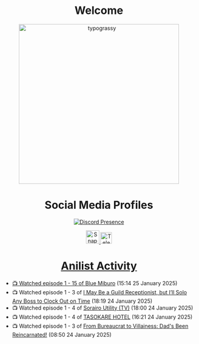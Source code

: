 <div align="center">

# Welcome
<a href="https://github.com/kawarimidoll/typograssy">
    <img alt="typograssy" src="https://typograssy.deno.dev/api?text=%E3%82%88%E3%81%86%E3%81%93%E3%81%9D%E3%81%BF%E3%81%AA%E3%81%95%E3%82%93%20-%20Sheby--&&l0=none&l1=82d9d0&l2=027353&l3=038c4c&l4=01402e&bg=none&frame=none&speed=100&comment=" width="421.99">
</a>

</div>

<div align="center">

# Social Media Profiles

[![Discord Presence](https://lanyard.cnrad.dev/api/612532963938271232)](https://discord.com/users/612532963938271232)


<a href="https://www.snapchat.com/add/a.sheby" title="Snapchat Profile">
    <img src="https://www.freepnglogos.com/uploads/snapchat-logo-png-0.png" width="35" alt="Snapchat Logo" />


<a href="https://t.me/ASheby" title="Telegram Profile">
    <img src="https://www.freepnglogos.com/uploads/telegram-logo-png-0.png" width="30" alt="Telegram Logo" />


</div>

<div align="center">

# Anilist Activity

</div>

<!-- ANILIST_ACTIVITY:start -->

-   📺 Watched episode 1 - 15 of [Blue Miburo](https://anilist.co/anime/169258) (15:14 25 January 2025)
-   📺 Watched episode 1 - 3 of [I May Be a Guild Receptionist, but I’ll Solo Any Boss to Clock Out on Time](https://anilist.co/anime/167143) (18:19 24 January 2025)
-   📺 Watched episode 1 - 4 of [Sorairo Utility (TV)](https://anilist.co/anime/174596) (18:00 24 January 2025)
-   📺 Watched episode 1 - 4 of [TASOKARE HOTEL](https://anilist.co/anime/178495) (16:21 24 January 2025)
-   📺 Watched episode 1 - 3 of [From Bureaucrat to Villainess: Dad's Been Reincarnated!](https://anilist.co/anime/172453) (08:50 24 January 2025)

<!-- ANILIST_ACTIVITY:end -->
